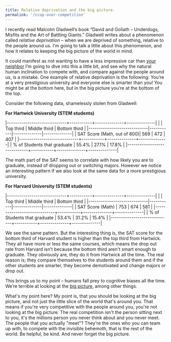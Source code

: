 ```yaml
---
title: Relative deprivation and the big picture.
permalink: '/ccop-over-competition'
---
```


I recently read Malcolm Gladwell’s book “David and Goliath – Underdogs, Misfits and the Art of Battling Giants.”
Gladwell writes about a phenomenon called *relative deprivation* – when we are deprived of something, relative to the people around us.
I'm going to talk a little about this phenomenon, and how it relates to keeping the big picture of the world in mind.

It could manifest as not wanting to have a less impressive car than [your neighbor](https://en.wikipedia.org/wiki/Keeping_up_with_the_Joneses)
I’m going to dive into this a little bit, and see why the natural human inclination to compete with, and compare against the people around us, is a mistake.
One example of relative deprivation is the following: You’re at a very prestigious university and everyone else is smarter than you!
You might be at the bottom here, but in the big picture you’re at the bottom of the top.

Consider the following data, shamelessly stolen from Gladwell:


**For Hartwick University (STEM students)**

|-----------------------------+-----------+--------------+--------------|
|                             | Top third | Middle third | Bottom third |
|-----------------------------|-----------|--------------|--------------|
| SAT Score (Math, out of 800)| 569       | 472          | 407          |
|-----------------------------+-----------+--------------+--------------|
| % of Students that graduate | 55.4%     | 27.1%        | 17.8%        |
|-----------------------------+-----------+--------------+--------------|

The math part of the SAT seems to correlate with how likely you are to graduate, instead of dropping out or switching majors.
However we notice an interesting pattern if we also look at the same data for a more prestigious university.

**For Harvard University (STEM students)**

|-----------------------------+-----------+--------------+--------------|
|                             | Top third | Middle third | Bottom third |
|-----------------------------|-----------|--------------|--------------|
| SAT Score (Math)            | 753       | 674          | 581          |
|-----------------------------+-----------+--------------+--------------|
| % of Students that graduate | 53.4%     | 31.2%        | 15.4%        |
|-----------------------------+-----------+--------------+--------------|

We see the same pattern. But the interesting thing is, the SAT score for the bottom third of Harvard student is higher than the top third from Hartwick.
They all have more or less the same courses, which means the drop out rate from Harvard isn’t because the bottom third aren't smart enough to graduate. 
They obviously are, they do it from Hartwick all the time.
The real reason is; they compare themselves to the students around them and if the other students are smarter, they become demotivated and change majors or drop out.

This brings us to my point – humans fall prey to cognitive biases all the time.
We’re terrible at looking at the [big picture](https://en.wikipedia.org/wiki/Scope_neglect), among other things.

What's my point here? My point is, that you should be looking at the big picture, and not just the little slice of the world that's around you.
That means if you're very competitive with the people around you, you're not looking at the big picture.
The real competition isn't the person sitting next to you, it's the millions person you never think about and you never meet.
The people that you actually "meet"? They're the ones who you can team up with, to compete with the invisible behemoth, that is the rest of the world.
Be helpful, be kind. And never forget the big picture.